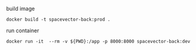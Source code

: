 
build image

```
docker build -t spacevector-back:prod . 
```

run container

```
docker run -it  --rm -v ${PWD}:/app -p 8000:8000 spacevector-back:dev
```